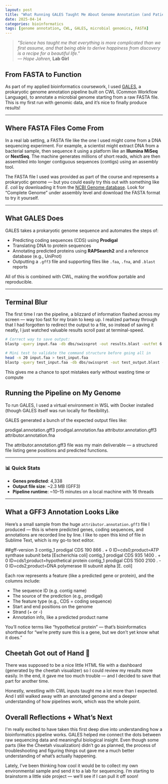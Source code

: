 ```yaml
---
layout: post
title: "What Running GALES Taught Me About Genome Annotation (and Patience)"
date: 2025-04-14
categories: bioinformatics
tags: [genome annotation, CWL, GALES, microbial genomics, FASTA]
---
```


> *"Science has taught me that everything is more complicated than we first assume, and that being able to derive happiness from discovery is a recipe for a beautiful life."*  
> — *Hope Jahren,* **Lab Girl**


## From FASTA to Function

As part of my applied bioinformatics coursework, I used [GALES](https://github.com/jorvis/GALES), a prokaryotic genome annotation pipeline built on CWL (Common Workflow Language), to annotate a microbial genome starting from a raw FASTA file. This is my first run with genomic data, and it’s nice to finally produce results!

---

## Where FASTA Files Come From

In a real lab setting, a FASTA file like the one I used might come from a DNA sequencing experiment. For example, a scientist might extract DNA from a bacterial sample, then sequence it using a platform like an **Illumina MiSeq** or **NextSeq**. The machine generates millions of short reads, which are then assembled into longer contiguous sequences (contigs) using an assembly tool.

The FASTA file I used was provided as part of the course and represents a prokaryotic genome — but you could easily try this out with something like *E. coli* by downloading it from the [NCBI Genome database](https://www.ncbi.nlm.nih.gov/genome/). Look for “Complete Genome” under assembly level and download the FASTA format to try it yourself.

---

## What GALES Does

GALES takes a prokaryotic genome sequence and automates the steps of:
- Predicting coding sequences (CDS) using **Prodigal**
- Translating DNA to protein sequences
- Annotating predicted proteins using **RAPSearch2** and a reference database (e.g., UniProt)
- Outputting a `.gff3` file and supporting files like `.faa`, `.fna`, and `.blast` reports

All of this is combined with CWL, making the workflow portable and reproducible.

---
## Terminal Blur
The first time I ran the pipeline, a blizzard of information flashed across my screen — way too fast for my brain to keep up. I realized partway through that I had forgotten to redirect the output to a file, so instead of saving it neatly, I just watched valuable results scroll past at terminal-speed.

```bash
# Correct way to save output:
blastp -query input.faa -db dbs/swissprot -out results.blast -outfmt 6

# Mini test to validate the command structure before going all in
head -n 20 input.faa > test_input.faa
blastp -query test_input.faa -db dbs/swissprot -out test_output.blast -outfmt 6
```
This gives me a chance to spot mistakes early without wasting time or compute 

## Running the Pipeline on My Genome

To run GALES, I used a virtual environment in WSL with Docker installed (though GALES itself was run locally for flexibility).

GALES generated a bunch of the expected output files like:

prodigal.annotation.gff3
prodigal.annotation.faa
attributor.annotation.gff3
attributor.annotation.fna

The attributor.annotation.gff3 file was my main deliverable — a structured file listing gene positions and predicted functions.

---
### 📊 Quick Stats

- **Genes predicted**: 4,338  
- **Output file size**: ~2.3 MB (GFF3)  
- **Pipeline runtime**: ~10–15 minutes on a local machine with 16 threads
---

## What a GFF3 Annotation Looks Like
Here’s a small sample from the huge `attributor.annotation.gff3` file I produced — this is where predicted genes, coding sequences, and annotations are recorded line by line. I like to open this kind of file in Sublime Text, which is my go-to text editor.

##gff-version 3
contig_1	prodigal	CDS	190	866	.	+	0	ID=cds0;product=ATP synthase subunit beta [Escherichia coli]
contig_1	prodigal	CDS	935	1400	.	+	0	ID=cds1;product=hypothetical protein
contig_1	prodigal	CDS	1500	2100	.	-	0	ID=cds2;product=DNA polymerase III subunit alpha [E. coli]

Each row represents a feature (like a predicted gene or protein), and the columns include:

- The sequence ID (e.g. contig name)
- The source of the prediction (e.g., prodigal)
- The feature type (e.g., CDS = coding sequence)
- Start and end positions on the genome
- Strand (+ or -)
- Annotation info, like a predicted product name

You’ll notice terms like “hypothetical protein” — that’s bioinformatics shorthand for “we’re pretty sure this is a gene, but we don’t yet know what it does.”

## Cheetah Got out of Hand 🐆

There was supposed to be a nice little HTML file with a dashboard (generated by the cheetah visualizer) so I could review my results more easily. In the end, it gave me too much trouble — and I decided to save that part for another time.

Honestly, wrestling with CWL inputs taught me a lot more than I expected. And I still walked away with an annotated genome and a deeper understanding of how pipelines work, which was the whole point.

## Overall Reflections + What’s Next

I'm really excited to have taken this first deep dive into understanding how a bioinformatics pipeline works. GALES helped me connect the dots between raw sequencing data and meaningful biological insight. Even though some parts (like the Cheetah visualization) didn’t go as planned, the process of troubleshooting and figuring things out gave me a much better understanding of what’s actually happening.

Lately, I’ve been thinking how cool it would be to collect my own environmental sample and send it to a lab for sequencing. I’m starting to brainstorm a little side project — we’ll see if I can pull it off soon!

